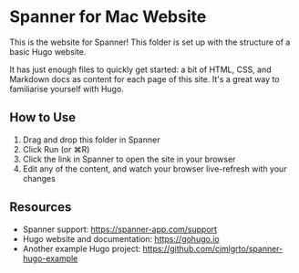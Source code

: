 # Spanner for Mac Website

This is the website for Spanner! This folder is set up with the structure of a basic Hugo website.

It has just enough files to quickly get started: a bit of HTML, CSS, and Markdown docs as content for each page of this site. It's a great way to familiarise yourself with Hugo.

## How to Use

1. Drag and drop this folder in Spanner
2. Click Run (or ⌘R)
3. Click the link in Spanner to open the site in your browser
4. Edit any of the content, and watch your browser live-refresh with your changes

## Resources

- Spanner support: <https://spanner-app.com/support>
- Hugo website and documentation: <https://gohugo.io>
- Another example Hugo project: <https://github.com/cjmlgrto/spanner-hugo-example>
